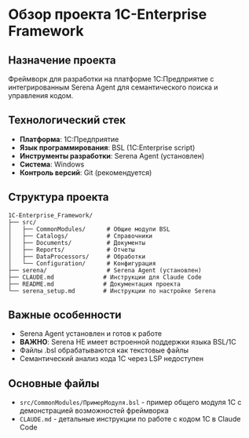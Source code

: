 # Обзор проекта 1C-Enterprise Framework

## Назначение проекта
Фреймворк для разработки на платформе 1С:Предприятие с интегрированным Serena Agent для семантического поиска и управления кодом.

## Технологический стек
- **Платформа**: 1С:Предприятие
- **Язык программирования**: BSL (1C:Enterprise script)
- **Инструменты разработки**: Serena Agent (установлен)
- **Система**: Windows
- **Контроль версий**: Git (рекомендуется)

## Структура проекта
```
1C-Enterprise_Framework/
├── src/
│   ├── CommonModules/      # Общие модули BSL
│   ├── Catalogs/           # Справочники
│   ├── Documents/          # Документы
│   ├── Reports/            # Отчеты
│   ├── DataProcessors/     # Обработки
│   └── Configuration/      # Конфигурация
├── serena/                 # Serena Agent (установлен)
├── CLAUDE.md              # Инструкции для Claude Code
├── README.md              # Документация проекта
└── serena_setup.md        # Инструкции по настройке Serena
```

## Важные особенности
- Serena Agent установлен и готов к работе
- **ВАЖНО**: Serena НЕ имеет встроенной поддержки языка BSL/1С
- Файлы .bsl обрабатываются как текстовые файлы
- Семантический анализ кода 1С через LSP недоступен

## Основные файлы
- `src/CommonModules/ПримерМодуля.bsl` - пример общего модуля 1С с демонстрацией возможностей фреймворка
- `CLAUDE.md` - детальные инструкции по работе с кодом 1С в Claude Code